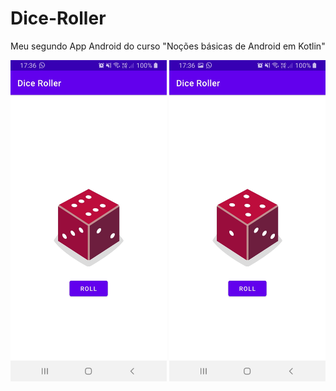 # Dice-Roller
Meu segundo App Android do curso "Noções básicas de Android em Kotlin"

<img src="https://github.com/VitiNho-Dev/Dice-Roller/blob/main/app/src/print_screen/Screenshot_20211123-173632_Dice%20Roller.jpg" width="250" lenght="500"/>
<img src="https://github.com/VitiNho-Dev/Dice-Roller/blob/main/app/src/print_screen/Screenshot_20211123-173638_Dice%20Roller.jpg" width="250" lenght="500"/>
